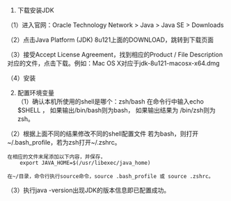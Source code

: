 1. 下载安装JDK 

  （1）进入官网：Oracle Technology Network > Java > Java SE > Downloads

  （2）点击Java Platform (JDK) 8u121上面的DOWNLOAD，跳转到下载页面

  （3）接受Accept License Agreement，找到相应的Product / File Description对应的文件，点击下载。例如：Mac OS X对应于jdk-8u121-macosx-x64.dmg

  （4）安装

2. 配置环境变量              
（1）确认本机所使用的shell是哪个：zsh/bash
    在命令行中输入echo $SHELL ，
    如果输出/bin/bash则为bash，
    如果输出结果为 /bin/zsh则为zsh。

（2）根据上面不同的结果修改不同的shell配置文件
    若为bash，则打开 ~/.bash_profile，若为zsh打开~/.zshrc。

    在相应的文件末尾添加以下内容，并保存，
        export JAVA_HOME=$(/usr/libexec/java_home)

    在~/目录，命令行执行source命令，source .bash_profile 或 source .zshrc。

（3）执行java -version出现JDK的版本信息即已配置成功。
